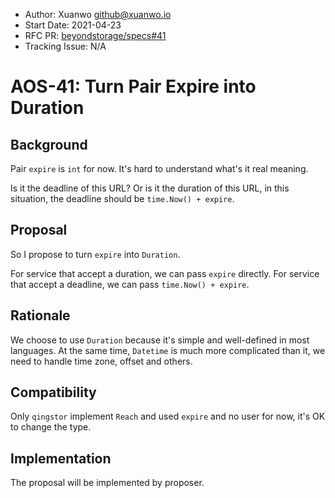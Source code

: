 - Author: Xuanwo <github@xuanwo.io>
- Start Date: 2021-04-23
- RFC PR: [beyondstorage/specs#41](https://github.com/rgglez/specs/issues/41)
- Tracking Issue: N/A

# AOS-41: Turn Pair Expire into Duration

## Background

Pair `expire` is `int` for now. It's hard to understand what's it real meaning.

Is it the deadline of this URL? Or is it the duration of this URL, in this situation, the deadline should be `time.Now() + expire`. 

## Proposal

So I propose to turn `expire` into `Duration`.

For service that accept a duration, we can pass `expire` directly.
For service that accept a deadline, we can pass `time.Now() + expire`.

## Rationale

We choose to use `Duration` because it's simple and well-defined in most languages. At the same time, `Datetime` is much more complicated than it, we need to handle time zone, offset and others.

## Compatibility

Only `qingstor` implement `Reach` and used `expire` and no user for now, it's OK to change the type.

## Implementation

The proposal will be implemented by proposer.
